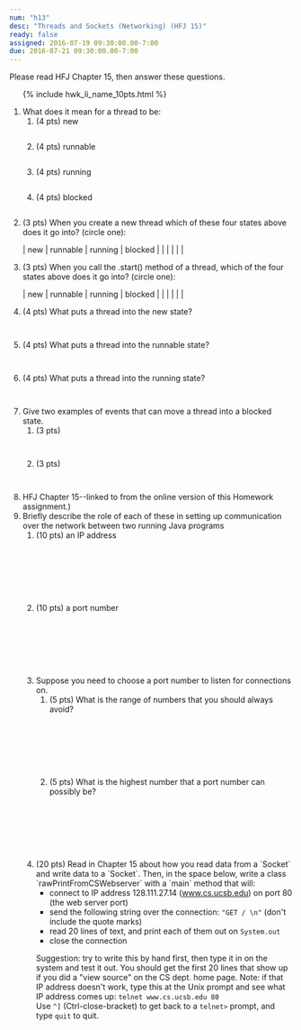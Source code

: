 ```yaml
---
num: "h13"
desc: "Threads and Sockets (Networking) (HFJ 15)"
ready: false
assigned: 2016-07-19 09:30:00.00-7:00
due: 2016-07-21 09:30:00.00-7:00
---
```


<style>
  div.circle_one table  {border: none; width:100%;}
  div.circle_one table * td {border: none; padding-left:4em;}
</style>

Please read <span data-hfj="15">HFJ Chapter 15</span>, then answer these questions.

<ol>

{% include hwk_li_name_10pts.html %}


<li> What does it mean for a thread to be:

<ol>
 <li style="margin-bottom:2em;"> (4 pts) new  </li>
 <li style="margin-bottom:2em;"> (4 pts) runnable  </li>
 <li style="margin-bottom:2em;"> (4 pts) running  </li>
 <li style="margin-bottom:2em;"> (4 pts) blocked  </li>
</ol>

</li>

<li markdown="1"> (3 pts)  When you create a new thread which of these four states above does it go into? (circle one):

<div markdown="1" class="circle_one">

| new  | runnable | running | blocked |
|      |          |         |         |

</div>
</li>

<li> (3 pts) When you call the .start() method of a thread, which of the four states above does it go into? (circle one): 

<div markdown="1" class="circle_one">

| new  | runnable | running | blocked |
|      |          |         |         |

</div>

</li>

<li style="margin-bottom:3em;"> (4 pts)  What puts a thread into the new state? 
</li>

<li style="margin-bottom:3em;"> (4 pts) What puts a thread into the runnable state? 
</li>

<li style="margin-bottom:3em;"> (4 pts)  What puts a thread into the running state? 
</li>

<li>  Give two examples of events that can move a thread into a blocked state.

<ol>
<li style="margin-bottom:3em;"> (3 pts)  
</li>

<li style="margin-bottom:3em;"> (3 pts)   
</li>
</ol>

<div class="pagebreak"></div>
</li>


<li (10 pts) You are creating a socket by calling new Socket("127.0.0.1",20000) and you get a BindException. What does this mean, and what should you do to try to fix this? (Hint: see the reading notes online at <span data-hfj="15">HFJ Chapter 15</span>--linked to from the online version of this Homework assignment.)
</li>
 
<li>Briefly describe the role of each of these in setting up communication over the network between two running Java programs

<ol>
<li style="margin-bottom:8em;">
(10 pts) an IP address
</li>
<li style="margin-bottom:8em;">
(10 pts) a port number
</li>

<li> 
Suppose you need to choose a port number to listen for connections on.
<ol>
<li style="margin-bottom:8em;">
(5 pts) What is the range of numbers that you should always avoid?
</li>
<li style="margin-bottom:8em;">
(5 pts) What is the highest number that a port number can possibly be?
</li>
</ol>
</li>

<li markdown="1"> (20 pts) Read in Chapter 15 about how you read data from a `Socket` and write data to a `Socket`. Then, in the space below, write a class `rawPrintFromCSWebserver` with a `main` method that will:

* connect to IP address 128.111.27.14 (www.cs.ucsb.edu) on port 80 (the web server port)
* send the following string over the connection: `"GET / \n"` (don't include the quote marks)
* read 20 lines of text, and print each of them out on `System.out`
* close the connection

Suggestion: try to write this by hand first, then type it in on the system and test it out. You should get the first 20 lines that show up if you did a "view source" on the CS dept. home page. Note: if that IP address doesn't work, type this at the Unix prompt and see what IP address comes up:  `telnet www.cs.ucsb.edu 80`<br>
Use `^]`  (Ctrl-close-bracket) to get back to a `telnet>` prompt, and type `quit` to quit.

</li>

</ol>
